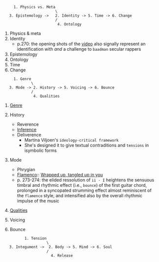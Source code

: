 
```
     1. Physics vs. Meta
                        \
   3. Epistemology ->   2. Identity -> 5. Time -> 6. Change
                        /
                         4. Ontology
```

1. Physics & meta
2. Identity
   - p.270: the opening shots of the [video](https://www.youtube.com/watch?v=W0oU2ahAkGk) also signally represent an identification with *and* a challenge to `baadman` secular rappers 
3. Epistemology
4. Ontology
5. Time
6. Change


```
     1. Genre
             \
   3. Mode -> 2. History -> 5. Voicing -> 6. Bounce
             /
              4. Qualities
```

1. [Genre](https://www.youtube.com/watch?v=qCfarOP_-dA)
2. History
   - Reverence
   - [Inference](https://orcid.org/0000-0003-4395-8182)
   - Deliverence
     - Martina Viljoen's `ideology-critical framework`
     - She's designed it to give textual contraditions and `tensions` in isymbolic forms
     
3. Mode
   - Phrygian
   - [Flamenco](https://github.com/abikesa/darkchild/blob/main/wrappedup.pdf):: [Wrapped up, tangled up in you](https://www.youtube.com/watch?v=W0oU2ahAkGk)
   - p. 273-274: the elided ressolution of `ii - I` heightens the sensuous timbral and rhythmic effect (i.e., `bounce`) of the first guitar chord, prolonged in a syncopated strumming effect almost reminiscent of the `flamenco` style, and intensified also by the overall rhythmic impulse of the music
4. [Qualities](https://www.youtube.com/watch?v=tSQCvb-UEH0)
5. Voicing
6. Bounce

```
          1. Tension
                    \
   3. Integument ->  2. Body -> 5. Mind -> 6. Soul
                    /
                      4. Release
```
